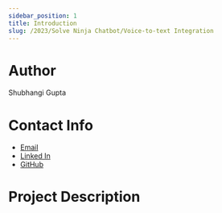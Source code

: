 ```yaml
---
sidebar_position: 1
title: Introduction
slug: /2023/Solve Ninja Chatbot/Voice-to-text Integration
---
```



# Author
Shubhangi Gupta

# Contact Info
- [Email](mailto:shubhigupta991@gmail.com) 
- [Linked In](https://www.linkedin.com/in/shubhigupta991/) 
- [GitHub](https://github.com/shubhigupta991) 

# Project Description

